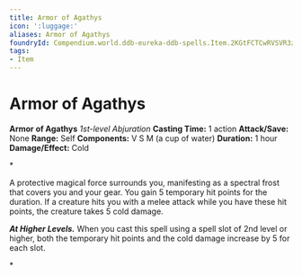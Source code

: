 ```yaml
---
title: Armor of Agathys
icon: ':luggage:'
aliases: Armor of Agathys
foundryId: Compendium.world.ddb-eureka-ddb-spells.Item.2KGtFCTCwRVSVR3z
tags:
- Item
---
```


# Armor of Agathys

**Armor of Agathys**
_1st-level Abjuration_
**Casting Time:** 1 action
**Attack/Save:** None
**Range:** Self
**Components:** V S M (a cup of water)
**Duration:** 1 hour
**Damage/Effect:** Cold

*<p>A protective magical force surrounds you, manifesting as a spectral frost that covers you and your gear. You gain 5 temporary hit points for the duration. If a creature hits you with a melee attack while you have these hit points, the creature takes 5 cold damage.

*****At Higher Levels.***** When you cast this spell using a spell slot of 2nd level or higher, both the temporary hit points and the cold damage increase by 5 for each slot.</p>*